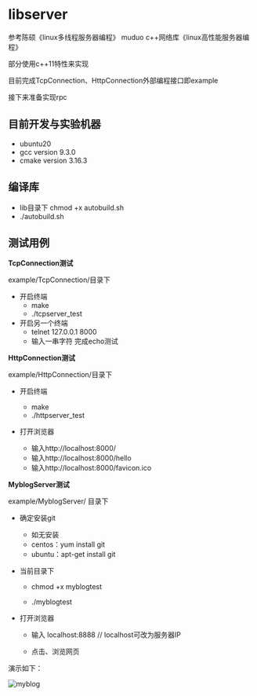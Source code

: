 # libserver

参考陈硕《linux多线程服务器编程》 muduo c++网络库《linux高性能服务器编程》

部分使用c++11特性来实现

目前完成TcpConnection、HttpConnection外部编程接口即example

接下来准备实现rpc

## 目前开发与实验机器

- ubuntu20
- gcc version 9.3.0
- cmake version 3.16.3

## 编译库

- lib目录下  chmod +x  autobuild.sh 
- ./autobuild.sh 

## 测试用例

**TcpConnection测试**

example/TcpConnection/目录下  

- 开启终端
  - make
  - ./tcpserver_test
- 开启另一个终端
  - telnet 127.0.0.1 8000
  - 输入一串字符  完成echo测试

**HttpConnection测试**

example/HttpConnection/目录下  

- 开启终端
  - make
  - ./httpserver_test

- 打开浏览器
  - 输入http://localhost:8000/
  - 输入http://localhost:8000/hello
  - 输入http://localhost:8000/favicon.ico

**MyblogServer测试**

example/MyblogServer/ 目录下

- 确定安装git
  - 如无安装 
  - centos：yum install git
  - ubuntu：apt-get install git

- 当前目录下

  - chmod +x myblogtest

  - ./myblogtest

- 打开浏览器

  - 输入 localhost:8888    // localhost可改为服务器IP

  - 点击、浏览网页

演示如下：

![myblog](images/myblog.gif)
